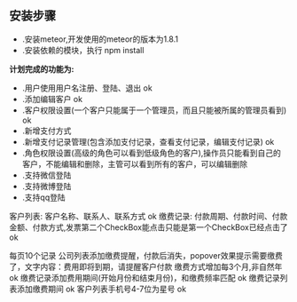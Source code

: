 ## 安装步骤
* .安装meteor,开发使用的meteor的版本为1.8.1
* .安装依赖的模块，执行 npm install

**计划完成的功能为:**
  * .用户使用用户名注册、登陆、退出 ok
  * .添加编辑客户  ok
  * .客户权限设置(一个客户只能属于一个管理员，而且只能被所属的管理员看到) ok
  * .新增支付方式
  * .新增支付记录管理(包含添加支付记录，查看支付记录，编辑支付记录)  ok
  * .角色权限设置(高级的角色可以看到低级角色的客户),操作员只能看到自己的客户，不能编辑和删除，主管可以看到所有的客户，可以编辑删除
  * .支持微信登陆
  * .支持微博登陆
  * .支持qq登陆

  客户列表:
  	客户名称、联系人、联系方式  ok
  缴费记录:
  	付款周期、付款时间、付款金额、付款方式,发票第二个CheckBox能点击只能是第一个CheckBox已经点击了  ok

  每页10个记录
  公司列表添加缴费提醒，付款后消失，popover效果提示需要缴费了，文字内容：费用即将到期，请提醒客户付款
  缴费方式增加每3个月,非自然年  ok
  缴费记录添加费用期间(开始月份和结束月份)，和缴费频率匹配  ok
  缴费记录列表添加缴费期间  ok
  客户列表手机号4-7位为星号  ok

  
